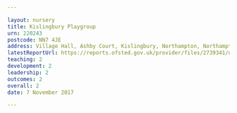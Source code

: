 ```yaml
---

layout: nursery
title: Kislingbury Playgroup
urn: 220243
postcode: NN7 4JE
address: Village Hall, Ashby Court, Kislingbury, Northampton, Northamptonshire, NN7 4JE
latestReportUrl: https://reports.ofsted.gov.uk/provider/files/2739341/urn/220243.pdf
teaching: 2
development: 2
leadership: 2
outcomes: 2
overall: 2
date: 7 November 2017

---
```

